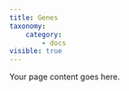 ```yaml
---
title: Genes
taxonomy:
    category:
        - docs
visible: true
---
```


Your page content goes here.